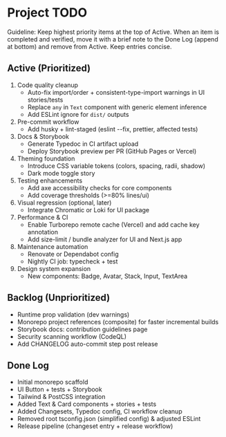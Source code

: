 # Project TODO

Guideline: Keep highest priority items at the top of Active. When an item is completed and verified, move it with a brief note to the Done Log (append at bottom) and remove from Active. Keep entries concise.

## Active (Prioritized)

1. Code quality cleanup
   - Auto-fix import/order + consistent-type-import warnings in UI stories/tests
   - Replace `any` in `Text` component with generic element inference
   - Add ESLint ignore for `dist/` outputs
2. Pre-commit workflow
   - Add husky + lint-staged (eslint --fix, prettier, affected tests)
3. Docs & Storybook
   - Generate Typedoc in CI artifact upload
   - Deploy Storybook preview per PR (GitHub Pages or Vercel)
4. Theming foundation
   - Introduce CSS variable tokens (colors, spacing, radii, shadow)
   - Dark mode toggle story
5. Testing enhancements
   - Add axe accessibility checks for core components
   - Add coverage thresholds (>=80% lines/ui)
6. Visual regression (optional, later)
   - Integrate Chromatic or Loki for UI package
7. Performance & CI
   - Enable Turborepo remote cache (Vercel) and add cache key annotation
   - Add size-limit / bundle analyzer for UI and Next.js app
8. Maintenance automation
   - Renovate or Dependabot config
   - Nightly CI job: typecheck + test
9. Design system expansion
   - New components: Badge, Avatar, Stack, Input, TextArea

## Backlog (Unprioritized)

- Runtime prop validation (dev warnings)
- Monorepo project references (composite) for faster incremental builds
- Storybook docs: contribution guidelines page
- Security scanning workflow (CodeQL)
- Add CHANGELOG auto-commit step post release

## Done Log

- Initial monorepo scaffold
- UI Button + tests + Storybook
- Tailwind & PostCSS integration
- Added Text & Card components + stories + tests
- Added Changesets, Typedoc config, CI workflow cleanup
- Removed root tsconfig.json (simplified config) & adjusted ESLint
- Release pipeline (changeset entry + release workflow)
